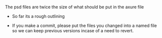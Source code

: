 The psd files are twice the size of what should be put in the axure file

- So far its a rough outlining

- If you make a commit, please put the files you changed into a named file so we can keep previous versions incase of a need to revert.